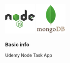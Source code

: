 ![Nodejs](https://github.com/ermondel/tsttmp/blob/master/files/Nodejs.png)
![MongoDB](https://github.com/ermondel/tsttmp/blob/master/files/Mongodb96.png)
### Basic info
Udemy Node Task App
